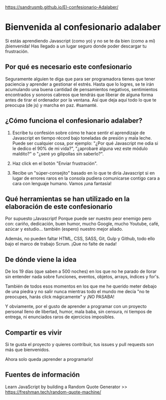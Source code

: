 https://sandrusmb.github.io/El-confesionario-Adalaber/

# Bienvenida al confesionario adalaber

Si estás aprendiendo Javascript (como yo) y no se te da bien (como a mí) ¡bienvenida! Has llegado a un lugar seguro donde poder descargar tu frustración.

## Por qué es necesario este confesionario

Seguramente alguien te diga que para ser programadora tienes que tener paciencia y aprender a gestionar el estrés. Hasta que lo logres, se te irán acumulando una buena cantidad de pensamientos negativos, sentimientos encontrados y sonoros cabreos que tendrás que liberar de alguna forma antes de tirar el ordenador por la ventana. Así que deja aquí todo lo que te preocupa (de js) y marcha en paz. #samanté.

## ¿Cómo funciona el confesionario adalaber?

1. Escribe tu confesión sobre cómo te hace sentir el aprendizaje de Javascript en tiempo récord bajo toneladas de presión y mala leche. Puede ser cualquier cosa, por ejemplo: "¿Por qué Javascript me odia si le dedico el 90% de mi vida?", "¿aprobaré alguna vez este módulo maldito?" o "¿seré yo gilipollas sin saberlo?".

2. Haz click en el botón "Enviar frustración".

3. Recibe un "súper-consejito" basado en lo que te diría Javascript si en lugar de errores raros en la consola pudiera comunicarse contigo cara a cara con lenguaje humano. Vamos ¡una fantasía!

## Qué herramientas se han utilizado en la elaboración de este confesionario

Por supuesto ¡Javascript! Porque puede ser nuestro peor enemigo pero con: cariño, dedicación, buen humor, mucho Google, mucho Youtube, café, azúcar y estudio... también (espero) nuestro mejor aliado.

Además, no pueden faltar HTML, CSS, SASS, Git, Gulp y Github, todo ello bajo el marco de trabajo Scrum. ¡Que no falte de nada!

## De dónde viene la idea

De los 19 días (que saben a 500 noches) en los que no he parado de llorar sin entender nada sobre funciones, eventos, objetos, arrays, índices y for's.

También de todos esos momentos en los que me he querido meter debajo de una piedra y no salir nunca mientras todo el mundo me decía "no te preocupes, harás click mágicamente" y ¡NO PASABA!

Y obviamente, por el gusto de aprender a programar con un proyecto personal lleno de libertad, humor, mala baba, sin censura, ni tiempos de entrega, ni enunciados raros de ejercicios imposibles.

## Compartir es vivir

Si te gusta el proyecto y quieres contribuir, tus issues y pull requests son más que bienvenidos.

Ahora solo queda ¡aprender a programarlo!

## Fuentes de información

Learn JavaScript by building a Random Quote Generator >> https://freshman.tech/random-quote-machine/

